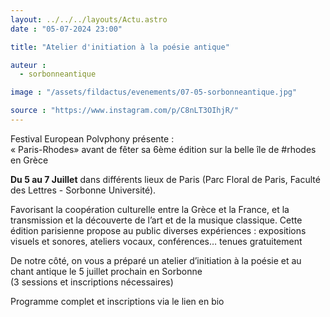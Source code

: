 ```yaml
---
layout: ../../../layouts/Actu.astro
date : "05-07-2024 23:00"

title: "Atelier d'initiation à la poésie antique"

auteur :
  - sorbonneantique

image : "/assets/fildactus/evenements/07-05-sorbonneantique.jpg"

source : "https://www.instagram.com/p/C8nLT3OIhjR/"
---
```


Festival European Polvphony présente :  
« Paris-Rhodes» avant de fêter sa 6ème édition sur la belle île de #rhodes en Grèce

__Du 5 au 7 Juillet__ dans différents lieux de Paris (Parc Floral de Paris, Faculté des Lettres - Sorbonne Université).

Favorisant la coopération culturelle entre la Grèce et la France, et la transmission et la découverte de l’art et de la musique classique. Cette édition parisienne propose au public diverses expériences : expositions visuels et sonores, ateliers vocaux, conférences… tenues gratuitement

De notre côté, on vous a préparé un atelier d’initiation à la poésie et au chant antique le 5 juillet prochain en Sorbonne  
(3 sessions et inscriptions nécessaires)

Programme complet et inscriptions via le lien en bio